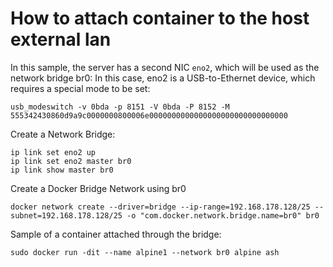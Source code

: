 # How to attach container to the host external lan
In this sample, the server has a second NIC `eno2`, which will be used as the network bridge br0:
In this case, eno2 is a USB-to-Ethernet device, which requires a special mode to be set:
```
usb_modeswitch -v 0bda -p 8151 -V 0bda -P 8152 -M 555342430860d9a9c0000000800006e0000000000000000000000000000000
```

Create a Network Bridge:
```
ip link set eno2 up
ip link set eno2 master br0
ip link show master br0
```

Create a Docker Bridge Network using br0
```
docker network create --driver=bridge --ip-range=192.168.178.128/25 --subnet=192.168.178.128/25 -o "com.docker.network.bridge.name=br0" br0
```
Sample of a container attached through the bridge:
```
sudo docker run -dit --name alpine1 --network br0 alpine ash
```

